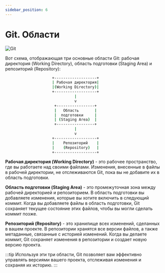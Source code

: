 ```yaml
---
sidebar_position: 6
---
```


# Git. Области

![Git](https://img.shields.io/badge/git-%23F05033.svg?style=for-the-badge&logo=git&logoColor=white)

Вот схема, отображающая три основные области Git: рабочая директория (Working Directory), область подготовки (Staging Area) и репозиторий (Repository):

```bash
                     +-------------------+
                     | Рабочая директория|
                     |(Working Directory)|
                     +-------------------+
                               |
                               v
                      +-----------------+
                      |   Область       |
                      |  подготовки     |
                      | (Staging Area)  |
                      +-----------------+
                               |
                               v
                     +-------------------+
                     |    Репозиторий    |
                     |    (Repository)   |
                     +-------------------+
```

**Рабочая директория (Working Directory)** - это рабочее пространство, где вы работаете над своими файлами. Изменения, внесенные в файлы в рабочей директории, не отслеживаются Git, пока вы не добавите их в область подготовки.

**Область подготовки (Staging Area)** - это промежуточная зона между рабочей директорией и репозиторием. В область подготовки вы добавляете изменения, которые вы хотите включить в следующий коммит. Когда вы добавляете файлы в область подготовки, Git сохраняет текущее состояние этих файлов, чтобы вы могли сделать коммит позже.

**Репозиторий (Repository)** - это хранилище всех изменений, сделанных в вашем проекте. В репозитории хранятся все версии файлов, а также метаданные, связанные с историей изменений. Когда вы делаете коммит, Git сохраняет изменения в репозитории и создает новую версию проекта.

:::tip
Используя эти три области, Git позволяет вам эффективно управлять версиями вашего проекта, отслеживая изменения и сохраняя их историю.
:::